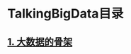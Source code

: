 # TalkingBigData目录

## [1. 大数据的骨架](https://github.com/tygxy/TalkingBigData/blob/master/TalkingBigdata(1).md)
